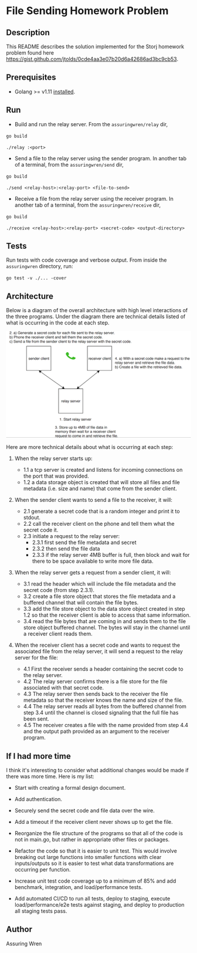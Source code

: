 # File Sending Homework Problem

## Description

This README describes the solution implemented for the Storj homework problem found here  https://gist.github.com/jtolds/0cde4aa3e07b20d6a42686ad3bc9cb53.

## Prerequisites

* Golang >= v1.11 [installed](https://golang.org/dl/).

## Run

* Build and run the relay server. From the `assuringwren/relay` dir, 

`go build`

`./relay :<port>`


* Send a file to the relay server using the sender program. In another tab of a terminal, from the `assuringwren/send` dir,

`go build`

`./send <relay-host>:<relay-port> <file-to-send>`

* Receive a file from the relay server using the receiver program. In another tab of a terminal, from the `assuringwren/receive` dir,

`go build`

`./receive <relay-host>:<relay-port> <secret-code> <output-directory>`

## Tests

Run tests with code coverage and verbose output. From inside the `assuringwren` directory, run:

`go test -v ./... -cover`

## Architecture

Below is a diagram of the overall architecture with high level interactions of the three programs. Under the diagram there are technical details listed of what is occurring in the code at each step.

![file reading architecture](diagram.png)

Here are more technical details about what is occurring at each step:

1. When the relay server starts up:
    - 1.1 a tcp server is created and listens for incoming connections on the port that was provided.
    - 1.2 a data storage object is created that will store all files and file metadata (i.e. size and name) that come from the sender client.

2. When the sender client wants to send a file to the receiver, it will:
    - 2.1 generate a secret code that is a random integer and print it to stdout.
    - 2.2 call the receiver client on the phone and tell them what the secret code it.
    - 2.3 initiate a request to the relay server:
        - 2.3.1 first send the file metadata and secret
        - 2.3.2 then send the file data 
        - 2.3.3 if the relay server 4MB buffer is full, then block and wait for there to be space available to write more file data.

3. When the relay server gets a request from a sender client, it will:
    - 3.1 read the header which will include the file metadata and the secret code (from step 2.3.1).
    - 3.2 create a file store object that stores the file metadata and a buffered channel that will contain the file bytes.
    - 3.3 add the file store object to the data store object created in step 1.2 so that the receiver client is able to access that same information.
    - 3.4 read the file bytes that are coming in and sends them to the file store object buffered channel. The bytes will stay in the channel until a receiver client reads them. 

4. When the receiver client has a secret code and wants to request the associated file from the relay server, it will send a request to the relay server for the file:
    - 4.1 First the receiver sends a header containing the secret code to the relay server.
    - 4.2 The relay server confirms there is a file store for the file associated with that secret code.
    - 4.3 The relay server then sends back to the receiver the file metadata so that the receiver knows the name and size of the file.
    - 4.4 The relay server reads all bytes from the buffered channel from step 3.4 until the channel is closed signaling that the full file has been sent.
    - 4.5 The receiver creates a file with the name provided from step 4.4 and the output path provided as an argument to the receiver program.

## If I had more time

I think it's interesting to consider what additional changes would be made if there was more time. Here is my list:

- Start with creating a formal design document.

- Add authentication.

- Securely send the secret code and file data over the wire.

- Add a timeout if the receiver client never shows up to get the file.

- Reorganize the file structure of the programs so that all of the code is not in main.go, but rather in appropriate other files or packages.

- Refactor the code so that it is easier to unit test. This would involve breaking out large functions into smaller functions with clear inputs/outputs so it is easier to test what data transformations are occurring per function.

- Increase unit test code coverage up to a minimum of 85% and add benchmark, integration, and load/performance tests.

- Add automated CI/CD to run all tests, deploy to staging, execute load/performance/e2e tests against staging, and deploy to production all staging tests pass.

## Author

Assuring Wren
